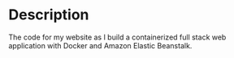 # Description

The code for my website as I build a containerized full stack web application with Docker and Amazon Elastic Beanstalk. 
